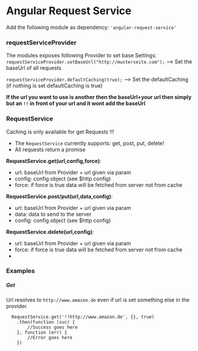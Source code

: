 # Angular Request Service
Add the following module as dependency: ```'angular-request-service'```

### requestServiceProvider
The modules exposes following Provider to set base Settings:
```requestServiceProvider.setBaseUrl("http://musterseite.com");```
--> Set the baseUrl of all requests

```requestServiceProvider.defaultCaching(true);```
--> Set the defaultCaching (if nothing is set defaultCaching is true)

**If the url you want to use is another then the baseUrl+your url then simply but an ```!!``` in front of your url and it wont add the baseUrl**

### RequestService
Caching is only available for get Requests !!!
* The ```RequestService``` currently supports: get, post, put, delete!
* All requests return a promise 

**RequestService.get(url,config,force)**:
* url: baseUrl from Provider + url given via param
* config: config object (see $http config)
* force: if force is true data will be fetched from server not from cache

**RequestService.post/put(url,data,config)**:
* url: baseUrl from Provider + url given via param
* data: data to send to the server
* config: config object (see $http config)

**RequestService.delete(url,config)**:
* url: baseUrl from Provider + url given via param
* force: if force is true data will be fetched from server not from cache
* 
### Examples
##### Get

Url resolves to ```http://www.amazon.de``` even if url is set something else in the provider.
```
  RequestService.get('!!http://www.amazon.de', {}, true)
    .then(function (suc) {
        //Success goes here
    }, function (err) {
        //Error goes here
    })
```